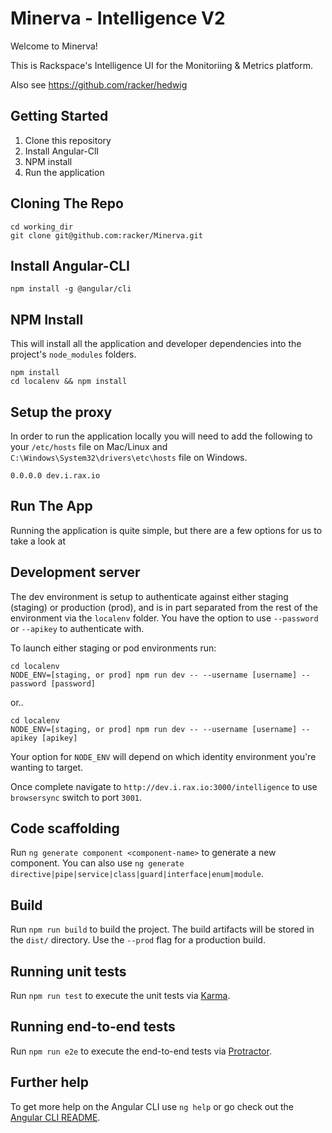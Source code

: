 # Minerva - Intelligence V2

Welcome to Minerva!

This is Rackspace's Intelligence UI for the Monitoriing & Metrics platform.

Also see https://github.com/racker/hedwig

## Getting Started

1. Clone this repository
2. Install Angular-ClI
3. NPM install
4. Run the application

## Cloning The Repo

```
cd working_dir
git clone git@github.com:racker/Minerva.git
```

## Install Angular-CLI

```
npm install -g @angular/cli
```

## NPM Install

This  will install all the application and developer dependencies into the project's `node_modules` folders.

```
npm install
cd localenv && npm install
```

## Setup the proxy

In order to run the application locally you will need to add the following to your `/etc/hosts` file on Mac/Linux and `C:\Windows\System32\drivers\etc\hosts` file on Windows.

```
0.0.0.0 dev.i.rax.io
```

## Run The App

Running the application is quite simple, but there are a few options for us to take a look at

## Development server

The dev environment is setup to authenticate against either staging (staging) or production (prod), and is in part separated from the rest of the environment via the `localenv` folder. You have the option to use `--password` or `--apikey` to authenticate with.

To launch either staging or pod environments run:

```
cd localenv
NODE_ENV=[staging, or prod] npm run dev -- --username [username] --password [password]
```

or..

```
cd localenv
NODE_ENV=[staging, or prod] npm run dev -- --username [username] --apikey [apikey]
```

Your option for `NODE_ENV` will depend on which identity environment you're wanting to target.

Once complete navigate to `http://dev.i.rax.io:3000/intelligence` to use `browsersync` switch to port `3001`.

## Code scaffolding

Run `ng generate component <component-name>` to generate a new component. You can also use `ng generate directive|pipe|service|class|guard|interface|enum|module`.

## Build

Run `npm run build` to build the project. The build artifacts will be stored in the `dist/` directory. Use the `--prod` flag for a production build.

## Running unit tests

Run `npm run test` to execute the unit tests via [Karma](https://karma-runner.github.io).

## Running end-to-end tests

Run `npm run e2e` to execute the end-to-end tests via [Protractor](http://www.protractortest.org/).

## Further help

To get more help on the Angular CLI use `ng help` or go check out the [Angular CLI README](https://github.com/angular/angular-cli/blob/master/README.md).
